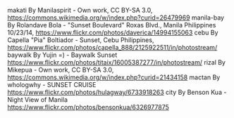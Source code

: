 makati By Manilaspirit - Own work, CC BY-SA 3.0, https://commons.wikimedia.org/w/index.php?curid=26479969
manila-bay By Rolandave Bola - "Sunset Boulevard" Roxas Blvd., Manila Philippines 10/23/14, https://www.flickr.com/photos/daverica/14994155063
cebu By Capella "Pia" Boltiador - Sunset, Cebu Philippines, https://www.flickr.com/photos/capella_888/2125922511/in/photostream/
baywalk By Yujin =) - Baywalk Sunset https://www.flickr.com/photos/titaix/16005387277/in/photostream/
rizal By Mikepua - Own work, CC BY-SA 3.0, https://commons.wikimedia.org/w/index.php?curid=21434158
mactan By whologwhy - SUNSET CRUISE https://www.flickr.com/photos/hulagway/6733918263
city By Benson Kua - Night View of Manila https://www.flickr.com/photos/bensonkua/6326977875